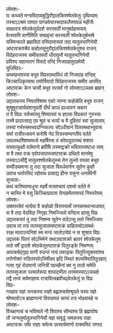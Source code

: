 लोमशः-  
यः कथ्यते मन्त्रविदग्र्यबुद्धिरौद्दालकिश्श्वेतकेतुः पृथिव्याम्  
तस्याऽऽश्रमं पश्यत पाण्डवेयास्सदाफलैरुपपन्नं महीजैः  
साक्षादत्र श्वेतकेतुर्ददर्श सरस्वतीं मानुषदेहरूपाम्  
वेत्स्यामि वाणीमिति सम्प्रवृत्तां सरस्वतीं श्वेतकेतुर्बभाषे  
यस्मिन्काले ब्रह्मविदां वरिष्ठावास्तां तदा मातुलभागिनेयौ  
अष्टावक्रश्चैव कहोलसूनुरौद्दालकिश्श्वेतकेतुश्च राजन्  
विदेहराजस्य समीपतस्तौ धीरावुभौ मातुलभागिनेयौ  
प्रविश्य यज्ञायतनं विवादे वन्दिं निजग्राहतुरप्रमेयौ  
युधिष्ठिरः-  
कथम्प्रभावस्स बभूव विप्रस्तथाविधं यो निजग्राह वन्दिम्  
किञ्चाधिकृत्याथ तयोर्विवादो विदेहराजस्य समीप आसीत्  
अष्टावक्रः केन चासौ बभूव तत्सर्वं नो लोमशाऽऽचक्ष्व ब्रह्मन्  
लोमशः-  
उद्दालकस्य नियतश्शिष्य एको नाम्ना कहोळेति बभूव राजन्  
शुश्रूषुराचार्यवशानुवर्ती दीर्घं कालं ह्यध्ययनं चकार  
तं वै विप्राः पर्यभवंस्तु शिष्यास्तं च ज्ञात्वा विप्रकारं गुरुस्सः  
तस्मै प्रादात्सद्य एव श्रुतं च भार्यां च वै दुहितरं स्वां सुजाताम्  
तस्यां गर्भस्समभवदग्निकल्पः सोऽधीयानं पितरमथाभ्युवाच  
सर्वा रात्रीरध्ययनं करोषि नेदं पित्रस्सम्यगतीव वर्तते  
उपालब्धश्शिष्यमध्ये महर्षिस्स तं कोपादुदरस्थं शशाप  
यस्मात्कुक्षौ वर्तमानो ब्रवीषि तस्माद्वक्रो भवितास्यष्टधा त्वम्  
स वै तथा वक्र एवोपजातस्त्वष्टावक्रः प्रथितो मानवेषु  
तस्याऽऽसीद्वै मातुलश्श्वेतकेतुस्स तेन तुल्यो वयसा बभूव  
सम्पीड्यमाना तु तदा सुजाता विवर्धमानेन सुतेन कुक्षौ  
उवाच भर्तारमिदं रहोवचः प्रसाद्य हीना वसुना धनार्थिनी  
सुजाता-  
कथं करिष्याम्यधुना महर्षे मासश्चायं दशमो वर्तते मे  
न चास्ति मे वसु किञ्चित्प्रदाता येनाहमेतामापदं निस्तरेयम्  
लोमशः-  
उक्तस्त्वेवं भार्यया वै कहोळो वित्तस्यार्थे जनकमथाभ्यधावत्  
स वै तदा वेदविदा निगृह्य निमज्जितो वन्दिना ह्यप्सु विप्रः  
उद्दालकस्तं तु तदा निशम्य सूतेन वादेऽप्सु ततो निमज्जितः  
उवाच तां तत्र ततस्सुजातामष्टावक्रं ग्राहितव्योऽयमर्थः  
ररक्ष माताऽप्यनिशं स्म मन्त्रं जातोऽप्येवं न स शुश्राव विप्रः  
उद्दालकं पितरं सोऽभिमेने तथाऽष्टावक्रो भ्रातरं श्वेतकेतुम्  
ततो वर्षे द्वादशे श्वेतकेतुरष्टावक्रं पितुरङ्के निषण्णम्  
अपाकर्षद्गृह्य पाणौ रुदन्तं नायं तवाङ्कः पितुरित्युक्तवांश्च  
तत्तेनोक्तं रुदितस्सोऽभिवीक्ष्य हृदि स्थितं शल्यमिवातिदुःखात्  
गत्वा गृहं रोदमानो जनित्रीं पप्रच्छैनां क्व नु तातो ममेति  
ततस्सुजाता परमार्तरूपा शापाद्भीता तत्त्वमस्याऽऽचचक्षे  
तद्वै तत्त्वं सर्वमाज्ञाय रात्रावित्यब्रवीच्छ्वेतकेतुं स विप्रः  
विप्रः-  
गच्छाव यज्ञं जनकस्य राज्ञो बह्वाश्चर्यश्श्रूयते यस्य यज्ञे  
श्रोष्यावोऽत्र ब्राह्मणानां विवादमन्नं चाग्र्यं तत्र भोक्ष्यावहे च  
लोमशः-  
विचक्षणत्वं च भविष्यते नौ शिवश्च सौम्यश्च हि ब्रह्मघोषः  
तौ जग्मतुर्मातुलभागिनेयौ यज्ञं समृद्धं जमकस्य राज्ञः  
अष्टावक्रः पथि राज्ञा समेत्य उत्सार्यमाणो वाक्यमिदं जगाद  
